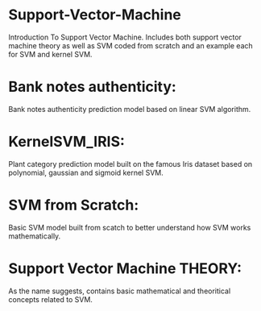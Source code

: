 # Support-Vector-Machine
Introduction To Support Vector Machine. 
Includes both support vector machine theory as well as SVM coded from scratch and an example each for SVM and kernel SVM.

# Bank notes authenticity:
Bank notes authenticity prediction model based on linear SVM algorithm.

# KernelSVM_IRIS:
Plant category prediction model built on the famous Iris dataset based on polynomial, gaussian and sigmoid kernel SVM.

# SVM from Scratch:
Basic SVM model built from scatch to better understand how SVM works mathematically.

# Support Vector Machine THEORY:
As the name suggests, contains basic mathematical and theoritical concepts related to SVM.
